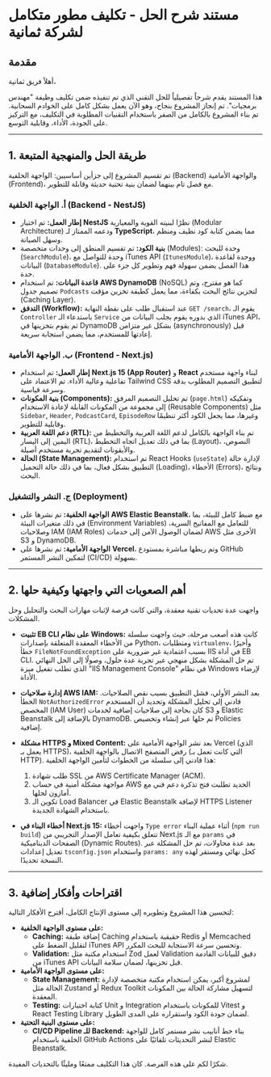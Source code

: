 # مستند شرح الحل - تكليف مطور متكامل لشركة ثمانية

## مقدمة

أهلاً فريق ثمانية،

هذا المستند يقدم شرحاً تفصيلياً للحل التقني الذي تم تنفيذه ضمن تكليف وظيفة "مهندس برمجيات". تم إنجاز المشروع بنجاح، وهو الآن يعمل بشكل كامل على الخوادم السحابية. تم بناء المشروع بالكامل من الصفر باستخدام التقنيات المطلوبة في التكليف، مع التركيز على الجودة، الأداء، وقابلية التوسع.

---

## 1. طريقة الحل والمنهجية المتبعة

تم تقسيم المشروع إلى جزأين أساسيين: الواجهة الخلفية (Backend) والواجهة الأمامية (Frontend)، مع فصل تام بينهما لضمان بنية تحتية حديثة وقابلة للتطوير.

### **أ. الواجهة الخلفية (Backend - NestJS)**

-   **إطار العمل:** تم اختيار **NestJS** نظرًا لبنيته القوية والمعيارية (Modular Architecture) ودعمه الممتاز لـ **TypeScript**، مما يضمن كتابة كود نظيف ومنظم وسهل الصيانة.
-   **بنية الكود:** تم تقسيم المنطق إلى وحدات متخصصة (Modules): وحدة للبحث (`SearchModule`)، وحدة للتواصل مع iTunes API (`ItunesModule`)، ووحدة لقاعدة البيانات (`DatabaseModule`). هذا الفصل يضمن سهولة فهم وتطوير كل جزء على حدة.
-   **قاعدة البيانات:** تم استخدام **AWS DynamoDB** (NoSQL) كما هو مقترح، وتم تصميم جدول `Podcasts` لتخزين نتائج البحث بكفاءة، مما يعمل كطبقة تخزين مؤقت (Caching Layer).
-   **التدفق (Workflow):** عند استقبال طلب على نقطة النهاية `GET /search`، يقوم الـ `Controller` باستدعاء الـ `Service` الذي بدوره يقوم بجلب البيانات من iTunes API، ثم يقوم بتخزينها في DynamoDB بشكل غير متزامن (asynchronously) قبل إعادتها للمستخدم، مما يضمن استجابة سريعة.

### **ب. الواجهة الأمامية (Frontend - Next.js)**

-   **إطار العمل:** تم استخدام **Next.js 15 (App Router)** و **React** لبناء واجهة مستخدم تفاعلية وعالية الأداء. تم الاعتماد على Tailwind CSS لتطبيق التصميم المطلوب بدقة وسرعة قياسية.
-   **بنية المكونات (Components):** تم تحليل التصميم المرفق (`page.html`) وتفكيكه إلى مجموعة من المكونات القابلة لإعادة الاستخدام (Reusable Components) مثل `Sidebar`, `Header`, `PodcastCard`, `EpisodeRow` وغيرها، مما يجعل الكود أكثر تنظيمًا وقابلية للتطوير.
-   **دعم اللغة العربية (RTL):** تم بناء الواجهة بالكامل لدعم اللغة العربية والتخطيط من اليمين إلى اليسار (RTL)، بما في ذلك تعديل اتجاه التخطيط (Layout)، النصوص، والأيقونات لتقديم تجربة مستخدم أصيلة.
-   **الحالة (State Management):** تم استخدام React Hooks (`useState`) لإدارة حالة التطبيق بشكل فعال، بما في ذلك حالة التحميل (Loading)، الأخطاء (Errors)، ونتائج البحث.

### **ج. النشر والتشغيل (Deployment)**

-   **الواجهة الخلفية:** تم نشرها على **AWS Elastic Beanstalk**، مع ضبط كامل للبيئة، بما في ذلك متغيرات البيئة (Environment Variables) للتعامل مع المفاتيح السرية، وصلاحيات IAM (IAM Roles) لضمان الوصول الآمن إلى خدمات AWS الأخرى مثل S3 و DynamoDB.
-   **الواجهة الأمامية:** تم نشرها على **Vercel**، وتم ربطها مباشرة بمستودع GitHub لتمكين النشر المستمر (CI/CD) بسهولة.

---

## 2. أهم الصعوبات التي واجهتها وكيفية حلها

واجهت عدة تحديات تقنية معقدة، والتي كانت فرصة لإثبات مهارات البحث والتحليل وحل المشكلات.

-   **تثبيت EB CLI على نظام Windows:** كانت هذه أصعب مرحلة، حيث واجهت سلسلة من الأخطاء المعقدة المتعلقة بإصدارات Python، ومتطلبات `virtualenv`، وأخيرًا خطأ `FileNotFoundException` بسبب اعتمادية غير ضرورية على IIS في أداة EB CLI. تم حل المشكلة بشكل منهجي عبر تجربة عدة حلول، وصولًا إلى الحل النهائي الذي تطلب تفعيل ميزة "IIS Management Console" في نظام Windows لإرضاء الأداة.

-   **إدارة صلاحيات AWS IAM:** بعد النشر الأولي، فشل التطبيق بسبب نقص الصلاحيات. الخطأ `NotAuthorizedError` قادني إلى تحليل المشكلة وتحديد أن المستخدم المخصص (IAM User) كان بحاجة إلى صلاحيات إضافية لخدمات S3 و Elastic Beanstalk بالإضافة إلى DynamoDB. تم حلها عبر إنشاء وتخصيص Policies إضافية.

-   **مشكلة HTTPS و Mixed Content:** بعد نشر الواجهة الأمامية على Vercel (الذي يعمل بـ HTTPS)، رفض المتصفح الاتصال بالواجهة الخلفية (التي كانت تعمل بـ HTTP). هذا قادني إلى سلسلة من الخطوات لتأمين الواجهة الخلفية:
    1.  طلب شهادة SSL من AWS Certificate Manager (ACM).
    2.  مواجهة مشكلة أمنية في حساب AWS الجديد تطلبت فتح تذكرة دعم فني مع أمازون لحلها.
    3.  تكوين الـ Load Balancer في Elastic Beanstalk لإضافة HTTPS Listener باستخدام الشهادة الجديدة.

-   **أخطاء البناء في Next.js 15:** واجهت أخطاء `Type error` أثناء عملية البناء (`npm run build`) تتعلق بكيفية تعامل الإصدار التجريبي من Next.js مع الـ `params` في الصفحات الديناميكية (Dynamic Routes). بعد عدة محاولات، تم حل المشكلة عبر تعديل إعدادات `tsconfig.json` واستخدام `params: any` كحل نهائي ومستقر لهذه النسخة تحديدًا.

---

## 3. اقتراحات وأفكار إضافية

لتحسين هذا المشروع وتطويره إلى مستوى الإنتاج الكامل، أقترح الأفكار التالية:

-   **على مستوى الواجهة الخلفية:**
    -   **Caching:** إضافة طبقة Caching حقيقية باستخدام Redis أو Memcached لتقليل الضغط على iTunes API وتحسين سرعة الاستجابة للبحث المكرر.
    -   **Validation:** استخدام مكتبة مثل Zod لعمل Validation دقيق للبيانات القادمة من iTunes API قبل تخزينها، لضمان سلامة البيانات.
-   **على مستوى الواجهة الأمامية:**
    -   **State Management:** لمشروع أكبر، يمكن استخدام مكتبة متخصصة لإدارة الحالة مثل Zustand أو Redux Toolkit لتسهيل مشاركة الحالة بين المكونات المعقدة.
    -   **Testing:** كتابة اختبارات Unit و Integration للمكونات باستخدام Vitest و React Testing Library لضمان جودة الكود واستقراره على المدى الطويل.
-   **على مستوى البنية التحتية:**
    -   **CI/CD Pipeline للـ Backend:** بناء خط أنابيب نشر مستمر كامل للواجهة الخلفية باستخدام GitHub Actions لنشر التحديثات تلقائيًا على Elastic Beanstalk.

شكرًا لكم على هذه الفرصة. كان هذا التكليف ممتعًا ومليئًا بالتحديات المفيدة.
